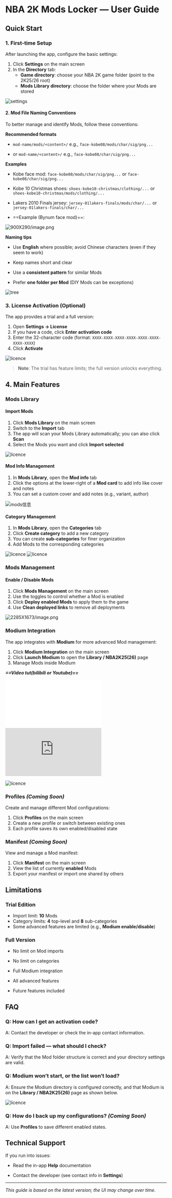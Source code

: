 # NBA 2K Mods Locker — User Guide

## Quick Start

### 1. First-time Setup

After launching the app, configure the basic settings:

1. Click **Settings** on the main screen  
2. In the **Directory** tab:
   - **Game directory**: choose your NBA 2K game folder (point to the 2K25/26 root)
   - **Mods Library directory**: choose the folder where your Mods are stored

![settings](https://tc-new.z.wiki/autoupload/f/2Lce7mDTH2prz_SmJ39Zf412_FRYNb81z6UPhMWD8iI/20250914/bLiU/2036X1350/image.png/webp)

#### 2. Mod File Naming Conventions

To better manage and identify Mods, follow these conventions:

**Recommended formats**

- `mod-name/mods/<content>/` e.g., `face-kobe08/mods/char/sig/png...`

- or `mod-name/<content>/` e.g., `face-kobe08/char/sig/png...`

**Examples**

- Kobe face mod: `face-kobe08/mods/char/sig/png...` or `face-kobe08/char/sig/png...`

- Kobe 10 Christmas shoes: `shoes-kobe10-christmas/clothing/...` or `shoes-kobe10-christmas/mods/clothing/...`

- Lakers 2010 Finals jersey: `jersey-01lakers-finals/mods/char/...` or `jersey-01lakers-finals/char/...`

- ==Example (Bynum face mod)==:

![900X290/image.png](https://tc-new.z.wiki/autoupload/f/2Lce7mDTH2prz_SmJ39Zf412_FRYNb81z6UPhMWD8iI/20250914/IbGM/900X290/image.png)

**Naming tips**
- Use **English** where possible; avoid Chinese characters (even if they seem to work)

- Keep names short and clear

- Use a **consistent pattern** for similar Mods

- Prefer **one folder per Mod** (DIY Mods can be exceptions)

![tree](https://tc-new.z.wiki/autoupload/f/2Lce7mDTH2prz_SmJ39Zf412_FRYNb81z6UPhMWD8iI/20250907/vLJi/401X455/RustDesk_2025-09-07_%E4%B8%8B%E5%8D%882.55.11.png/webp)

### 3. License Activation (Optional)

The app provides a trial and a full version:

1. Open **Settings → License**
2. If you have a code, click **Enter activation code**
3. Enter the 32-character code (format: `XXXX-XXXX-XXXX-XXXX-XXXX-XXXX-XXXX-XXXX`)
4. Click **Activate**

![licence](https://tc-new.z.wiki/autoupload/f/2Lce7mDTH2prz_SmJ39Zf412_FRYNb81z6UPhMWD8iI/20250914/7Og6/2028X1338/image.png/webp)

> **Note**: The trial has feature limits; the full version unlocks everything.

## 4. Main Features

### Mods Library

#### Import Mods
1. Click **Mods Library** on the main screen  
2. Switch to the **Import** tab  
3. The app will scan your Mods Library automatically; you can also click **Scan**  
4. Select the Mods you want and click **Import selected**

![licence](https://tc-new.z.wiki/autoupload/f/2Lce7mDTH2prz_SmJ39Zf412_FRYNb81z6UPhMWD8iI/20250914/Hwlc/2020X1340/image.png/webp)

#### Mod Info Management
1. In **Mods Library**, open the **Mod info** tab  
2. Click the options at the lower-right of a **Mod card** to add info like cover and notes  
3. You can set a custom cover and add notes (e.g., variant, author)

![mods信息](https://tc.z.wiki/autoupload/f/2Lce7mDTH2prz_SmJ39Zf412_FRYNb81z6UPhMWD8iI/20250914/310l/2032X2163/CleanShot_2025-09-14_at_11%E2%80%AF.22.09%402x.png/webp)

#### Category Management
1. In **Mods Library**, open the **Categories** tab  
2. Click **Create category** to add a new category  
3. You can create **sub-categories** for finer organization  
4. Add Mods to the corresponding categories

![licence](https://tc-new.z.wiki/autoupload/f/2Lce7mDTH2prz_SmJ39Zf412_FRYNb81z6UPhMWD8iI/20250914/9CFf/1968X1252/image.png/webp)
![licence](https://tc-new.z.wiki/autoupload/f/2Lce7mDTH2prz_SmJ39Zf412_FRYNb81z6UPhMWD8iI/20250914/B12Z/2271X1574/image.png/webp)

### Mods Management

#### Enable / Disable Mods
1. Click **Mods Management** on the main screen  
2. Use the toggles to control whether a Mod is enabled  
3. Click **Deploy enabled Mods** to apply them to the game  
4. Use **Clean deployed links** to remove all deployments

![2285X1673/image.png](https://tc-new.z.wiki/autoupload/f/2Lce7mDTH2prz_SmJ39Zf412_FRYNb81z6UPhMWD8iI/20250914/6Lhx/1950X1428/CleanShot_2025-09-14_at_0%E2%80%AF.05.09%402x.png/webp)

### Modium Integration

The app integrates with **Modium** for more advanced Mod management:

1. Click **Modium Integration** on the main screen  
2. Click **Launch Modium** to open the **Library / NBA2K25(26)** page  
3. Manage Mods inside Modium

***==Video tut(bilibili or Youtube)==***

<div class="video-wrapper">
  <iframe src="//player.bilibili.com/player.html?bvid=BV16SHfzzEwW&p=1"
          scrolling="no" frameborder="no" allowfullscreen="true"></iframe>
</div>

<div class="video-wrapper">
  <iframe src="https://www.youtube.com/embed/BmPMehdjIXQ"
          title="YouTube video player" frameborder="0"
          allow="accelerometer; autoplay; clipboard-write; encrypted-media; gyroscope; picture-in-picture; web-share"
          allowfullscreen></iframe>
</div>

![licence](https://tc-new.z.wiki/autoupload/f/0pBYZfzIlUv4F-Bz-bvqDF_82zW-loUyBwHfOBaTmzCyl5f0KlZfm6UsKj-HyTuv/20250904/uW9h/2283X1441/%E5%B1%8F%E5%B9%95%E6%88%AA%E5%9B%BE_2025-09-04_215307.png/webp)

### Profiles *(Coming Soon)*

Create and manage different Mod configurations:

1. Click **Profiles** on the main screen  
2. Create a new profile or switch between existing ones  
3. Each profile saves its own enabled/disabled state

### Manifest *(Coming Soon)*

View and manage a Mod manifest:

1. Click **Manifest** on the main screen  
2. View the list of currently **enabled** Mods  
3. Export your manifest or import one shared by others

## Limitations

### Trial Edition
- Import limit: **10** Mods  
- Category limits: **4** top-level and **8** sub-categories  
- Some advanced features are limited (e.g., **Modium enable/disable**)

### Full Version
- No limit on Mod imports 

- No limit on categories  

- Full Modium integration 

- All advanced features  

- Future features included

## FAQ

### Q: How can I get an activation code?  
A: Contact the developer or check the in-app contact information.

### Q: Import failed — what should I check?  
A: Verify that the Mod folder structure is correct and your directory settings are valid.

### Q: Modium won’t start, or the list won’t load?  
A: Ensure the Modium directory is configured correctly, and that Modium is on the **Library / NBA2K25(26)** page as shown below.

![licence](https://tc.z.wiki/autoupload/f/2Lce7mDTH2prz_SmJ39Zf412_FRYNb81z6UPhMWD8iI/20250907/JfOH/878X651/RustDesk_2025-09-07_%E4%B8%8B%E5%8D%884.40.30.png/webp)

### Q: How do I back up my configurations? *(Coming Soon)*  
A: Use **Profiles** to save different enabled states.

## Technical Support

If you run into issues:
- Read the in-app **Help** documentation  

- Contact the developer (see contact info in **Settings**)

---

*This guide is based on the latest version; the UI may change over time.*